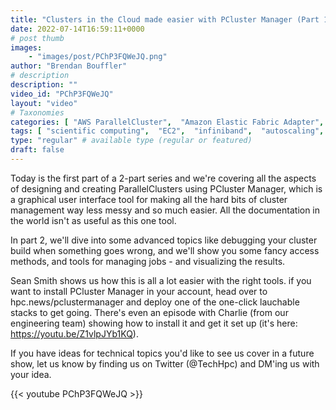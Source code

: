 ```yaml
---
title: "Clusters in the Cloud made easier with PCluster Manager (Part 1 of 2)"
date: 2022-07-14T16:59:11+0000
# post thumb
images:
    - "images/post/PChP3FQWeJQ.png"
author: "Brendan Bouffler"
# description
description: ""
video_id: "PChP3FQWeJQ"
layout: "video"
# Taxonomies
categories: [ "AWS ParallelCluster",  "Amazon Elastic Fabric Adapter",  "Amazon NICE DCV",  "Life Sciences", ]
tags: [ "scientific computing",  "EC2",  "infiniband",  "autoscaling",  "Schedulers",  "PCluster Manager",  "ParallelCluster",  "Lustre",  "vizualization",  "MPI",  "cloud computing",  "tightly-coupled",  "GPUs",  "EFA",  "elastic fabric adapter",  "technical computing",  "High Performance Computing",  "virtualization",  "DCV",  "HPC",  "CPUs",  "elastic",  "Storage",  "bioinformatics",  "techshorts", ]
type: "regular" # available type (regular or featured)
draft: false
---
```


Today is the first part of a 2-part series and we're covering all the aspects of designing and creating ParallelClusters using PCluster Manager, which is a graphical user interface tool for making all the hard bits of cluster management way less messy and so much easier. All the documentation in the world isn't as useful as this one tool.

In part 2, we'll dive into some advanced topics like debugging your cluster build when something goes wrong, and we'll show you some fancy access methods, and tools for managing jobs - and visualizing the results.

Sean Smith shows us how this is all a lot easier with the right tools. if you want to install PCluster Manager in your account, head over to hpc.news/pclustermanager and deploy one of the one-click lauchable stacks to get going. There's even an episode with Charlie (from our engineering team) showing how to install it and get it set up (it's here: https://youtu.be/Z1vlpJYb1KQ).

If you have ideas for technical topics you'd like to see us cover in a future show, let us know by finding us on Twitter (@TechHpc) and DM'ing us with your idea.

{{< youtube PChP3FQWeJQ >}}
